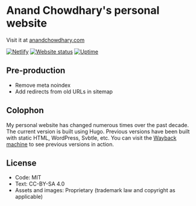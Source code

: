 # Anand Chowdhary's personal website

Visit it at [anandchowdhary.com](https://anandchowdhary.com)

[![Netlify](https://img.shields.io/netlify/0028c6a7-b7ae-49f6-b847-917b40b5b13f)](https://app.netlify.com/sites/staart-demo/deploys) [![Website status](https://img.shields.io/website?down_color=red&down_message=down&up_color=brightgreen&up_message=online&url=https%3A%2F%2Fanandchowdhary.com)](https://anandchowdhary.com) [![Uptime](https://img.shields.io/uptimerobot/ratio/7/m783674845-f84f5f126f87a5110d3d21bf)](https://stats.uptimerobot.com/m29YvtjqOg)

## Pre-production

- Remove meta noindex
- Add redirects from old URLs in sitemap

## Colophon

My personal website has changed numerous times over the past decade. The current version is built using Hugo. Previous versions have been built with static HTML, WordPress, Svbtle, etc. You can visit the [Wayback machine](https://web.archive.org/web/*/anandchowdhary.com) to see previous versions in action. 

## License

- Code: MIT
- Text: CC-BY-SA 4.0
- Assets and images: Proprietary (trademark law and copyright as applicable)
